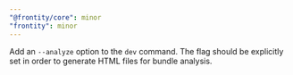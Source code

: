 ```yaml
---
"@frontity/core": minor
"frontity": minor
---
```


Add an `--analyze` option to the `dev` command. The flag should be explicitly set in order to generate HTML files for bundle analysis.
